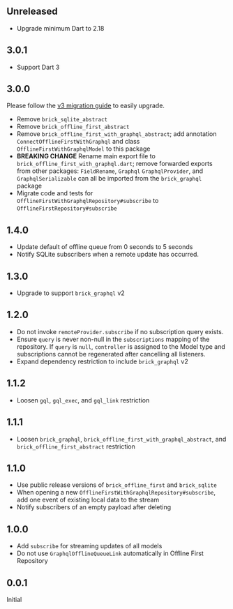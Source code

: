 ## Unreleased

* Upgrade minimum Dart to 2.18

## 3.0.1

* Support Dart 3

## 3.0.0

Please follow the [v3 migration guide](https://github.com/GetDutchie/brick/issues/325) to easily upgrade.

* Remove `brick_sqlite_abstract`
* Remove `brick_offline_first_abstract`
* Remove `brick_offline_first_with_graphql_abstract`; add annotation `ConnectOfflineFirstWithGraphql` and class `OfflineFirstWithGraphqlModel` to this package
* **BREAKING CHANGE** Rename main export file to `brick_offline_first_with_graphql.dart`; remove forwarded exports from other packages: `FieldRename`, `Graphql` `GraphqlProvider`,  and `GraphqlSerializable` can all be imported from the `brick_graphql` package
* Migrate code and tests for `OfflineFirstWithGraphqlRepository#subscribe` to `OfflineFirstRepository#subscribe`

## 1.4.0

* Update default of offline queue from 0 seconds to 5 seconds
* Notify SQLite subscribers when a remote update has occurred.

## 1.3.0

* Upgrade to support `brick_graphql` v2

## 1.2.0

* Do not invoke `remoteProvider.subscribe` if no subscription query exists.
* Ensure `query` is never non-null in the `subscriptions` mapping of the repository. If `query` is `null`, `controller` is assigned to the Model type and subscriptions cannot be regenerated after cancelling all listeners.
* Expand dependency restriction to include `brick_graphql` v2

## 1.1.2

* Loosen `gql`, `gql_exec`, and `gql_link` restriction

## 1.1.1

* Loosen `brick_graphql`, `brick_offline_first_with_graphql_abstract`, and `brick_offline_first_abstract` restriction

## 1.1.0

* Use public release versions of `brick_offline_first` and `brick_sqlite`
* When opening a new `OfflineFirstWithGraphqlRepository#subscribe`, add one event of existing local data to the stream
* Notify subscribers of an empty payload after deleting

## 1.0.0

* Add `subscribe` for streaming updates of all models
* Do not use `GraphqlOfflineQueueLink` automatically in Offline First Repository

## 0.0.1

Initial
